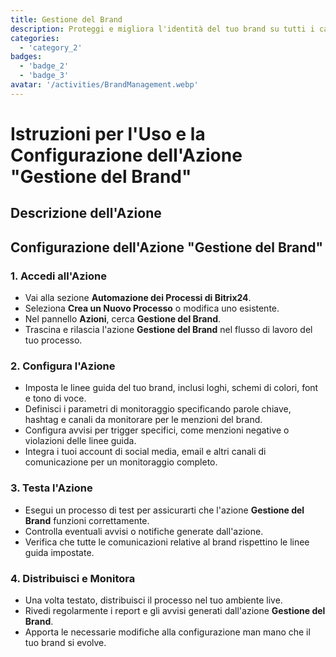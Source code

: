 ```yaml
---
title: Gestione del Brand
description: Proteggi e migliora l'identità del tuo brand su tutti i canali.
categories: 
  - 'category_2'
badges: 
  - 'badge_2'
  - 'badge_3'
avatar: '/activities/BrandManagement.webp'
---
```

# Istruzioni per l'Uso e la Configurazione dell'Azione "Gestione del Brand"

## Descrizione dell'Azione

## **Configurazione dell'Azione "Gestione del Brand"**

### 1. Accedi all'Azione
- Vai alla sezione **Automazione dei Processi di Bitrix24**.
- Seleziona **Crea un Nuovo Processo** o modifica uno esistente.
- Nel pannello **Azioni**, cerca **Gestione del Brand**.
- Trascina e rilascia l'azione **Gestione del Brand** nel flusso di lavoro del tuo processo.

### 2. Configura l'Azione
- Imposta le linee guida del tuo brand, inclusi loghi, schemi di colori, font e tono di voce.
- Definisci i parametri di monitoraggio specificando parole chiave, hashtag e canali da monitorare per le menzioni del brand.
- Configura avvisi per trigger specifici, come menzioni negative o violazioni delle linee guida.
- Integra i tuoi account di social media, email e altri canali di comunicazione per un monitoraggio completo.

### 3. Testa l'Azione
- Esegui un processo di test per assicurarti che l'azione **Gestione del Brand** funzioni correttamente.
- Controlla eventuali avvisi o notifiche generate dall'azione.
- Verifica che tutte le comunicazioni relative al brand rispettino le linee guida impostate.

### 4. Distribuisci e Monitora
- Una volta testato, distribuisci il processo nel tuo ambiente live.
- Rivedi regolarmente i report e gli avvisi generati dall'azione **Gestione del Brand**.
- Apporta le necessarie modifiche alla configurazione man mano che il tuo brand si evolve.